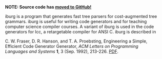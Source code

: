 **NOTE: Source code has [moved to GitHub!](https://github.com/drh/iburg)**

iburg is a program that generates fast tree parsers for cost-augmented tree grammars. iburg is useful for writing code generators and for teaching computer science compiler courses. A variant of iburg is used in the code generators for lcc, a retargetable compiler for ANSI C. iburg is described in

C. W. Fraser, D. R. Hanson, and T. A. Proebsting,
Engineering a Simple, Efficient Code Generator Generator,
_ACM Letters on Programming Languages and Systems_ **1**, 3 (Sep. 1992), 213-226.
[PDF](http://storage.webhop.net/documents/iburg.pdf).